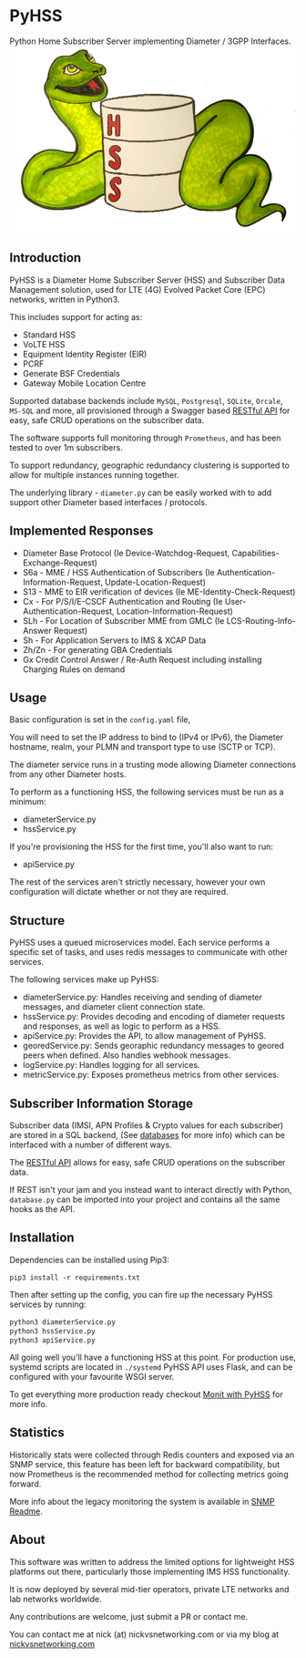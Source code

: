 # PyHSS

Python Home Subscriber Server implementing Diameter / 3GPP Interfaces.
![Shelly the PyHSS Snake](docs/images/shelly.png)

## Introduction
PyHSS is a Diameter Home Subscriber Server (HSS) and Subscriber Data Management solution, used for LTE (4G) Evolved Packet Core (EPC) networks, written in Python3.

This includes support for acting as:
 - Standard HSS
 - VoLTE HSS
 - Equipment Identity Register (EIR)
 - PCRF
 - Generate BSF Credentials
 - Gateway Mobile Location Centre 

Supported database backends include `MySQL`, `Postgresql`, `SQLite`, `Orcale`, `MS-SQL` and more, all provisioned through a Swagger based [RESTful API](docs/api.md) for easy, safe CRUD operations on the subscriber data.

The software supports full monitoring through `Prometheus`, and has been tested to over 1m subscribers.

To support redundancy, geographic redundancy clustering is supported to allow for multiple instances running together.

The underlying library - ``diameter.py`` can be easily worked with to add support other Diameter based interfaces / protocols.


## Implemented Responses 

* Diameter Base Protocol (Ie Device-Watchdog-Request, Capabilities-Exchange-Request)
* S6a - MME / HSS Authentication of Subscribers (Ie Authentication-Information-Request, Update-Location-Request)
* S13 - MME to EIR verification of devices (Ie ME-Identity-Check-Request)
* Cx - For P/S/I/E-CSCF Authentication and Routing (Ie User-Authentication-Request, Location-Information-Request)
* SLh - For Location of Subscriber MME from GMLC (Ie LCS-Routing-Info-Answer Request)
* Sh - For Application Servers to IMS & XCAP Data
* Zh/Zn - For generating GBA Credentials
* Gx Credit Control Answer / Re-Auth Request including installing Charging Rules on demand


## Usage

Basic configuration is set in the ``config.yaml`` file,

You will need to set the IP address to bind to (IPv4 or IPv6), the Diameter hostname, realm, your PLMN and transport type to use (SCTP or TCP).

The diameter service runs in a trusting mode allowing Diameter connections from any other Diameter hosts.

To perform as a functioning HSS, the following services must be run as a minimum:
- diameterService.py
- hssService.py

If you're provisioning the HSS for the first time, you'll also want to run:
 - apiService.py

The rest of the services aren't strictly necessary, however your own configuration will dictate whether or not they are required.

## Structure

PyHSS uses a queued microservices model. Each service performs a specific set of tasks, and uses redis messages to communicate with other services.

The following services make up PyHSS:
 - diameterService.py: Handles receiving and sending of diameter messages, and diameter client connection state.
 - hssService.py: Provides decoding and encoding of diameter requests and responses, as well as logic to perform as a HSS.
 - apiService.py: Provides the API, to allow management of PyHSS.
 - georedService.py: Sends georaphic redundancy messages to geored peers when defined. Also handles webhook messages.
 - logService.py: Handles logging for all services.
 - metricService.py: Exposes prometheus metrics from other services.
 
## Subscriber Information Storage

Subscriber data (IMSI, APN Profiles & Crypto values for each subscriber) are stored in a SQL backend, (See [databases](docs/databases.md) for more info) which can be interfaced with a number of different ways.

The [RESTful API](docs/api.md) allows for easy, safe CRUD operations on the subscriber data.

If REST isn't your jam and you instead want to interact directly with Python, `database.py` can be imported into your project and contains all the same hooks as the API.

## Installation
Dependencies can be installed using Pip3:

```shell
pip3 install -r requirements.txt
```

Then after setting up the config, you can fire up the necessary PyHSS services by running:
```shell
python3 diameterService.py
python3 hssService.py
python3 apiService.py
```

All going well you'll have a functioning HSS at this point. For production use, systemd scripts are located in `./systemd`
PyHSS API uses Flask, and can be configured with your favourite WSGI server.

To get everything more production ready checkout [Monit with PyHSS](docs/monit.md) for more info.

## Statistics

Historically stats were collected through Redis counters and exposed via an SNMP service, this feature has been left for backward compatibility, but now Prometheus is the recommended method for collecting metrics going forward.

More info about the legacy monitoring the system is available in [SNMP Readme](docs/monitoring.md).

## About

This software was written to address the limited options for lightweight HSS platforms out there, particularly those implementing IMS HSS functionality.

It is now deployed by several mid-tier operators, private LTE networks and lab networks worldwide.

Any contributions are welcome, just submit a PR or contact me.

You can contact me at nick (at) nickvsnetworking.com or via my blog at [nickvsnetworking.com](https://nickvsnetworking.com)
